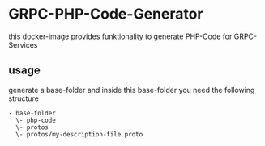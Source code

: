 # GRPC-PHP-Code-Generator

this docker-image provides funktionality to generate PHP-Code for GRPC-Services

## usage
generate a base-folder and inside this base-folder you need the following structure
```
- base-folder
  \- php-code
  \- protos
  \- protos/my-description-file.proto 
